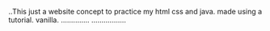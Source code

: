 ..This just a website concept to practice my html css and java. made using a tutorial. vanilla.
..............
.................